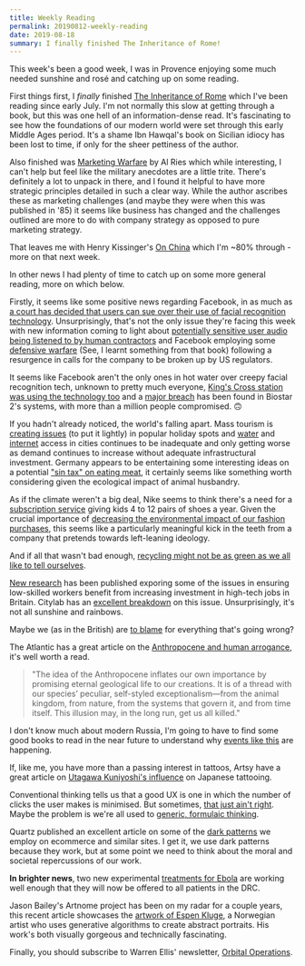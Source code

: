```yaml
---
title: Weekly Reading
permalink: 20190812-weekly-reading
date: 2019-08-18
summary: I finally finished The Inheritance of Rome!
---
```


This week's been a good week, I was in Provence enjoying some much needed sunshine and rosé and catching up on some reading.

First things first, I *finally* finished [The Inheritance of Rome](https://www.goodreads.com/book/show/7203544-the-inheritance-of-rome) which I've been reading since early July. I'm not normally this slow at getting through a book, but this was one hell of an information-dense read. It's fascinating to see how the foundations of our modern world were set through this early Middle Ages period. It's a shame Ibn Hawqal's book on Sicilian idiocy has been lost to time, if only for the sheer pettiness of the author.

Also finished was [Marketing Warfare](https://www.goodreads.com/book/show/2595.Marketing_Warfare) by Al Ries which while interesting, I can't help but feel like the military anecdotes are a little trite. There's definitely a lot to unpack in there, and I found it helpful to have more strategic principles detailed in such a clear way. While the author ascribes these as marketing challenges (and maybe they were when this was published in '85) it seems like business has changed and the challenges outlined are more to do with company strategy as opposed to pure marketing strategy.

That leaves me with Henry Kissinger's [On China](https://www.goodreads.com/book/show/14799927-on-china) which I'm ~80% through - more on that next week.

In other news I had plenty of time to catch up on some more general reading, more on which below.

Firstly, it seems like some positive news regarding Facebook, in as much as [a court has decided that users can sue over their use of facial recognition technology](https://www.npr.org/2019/08/08/749474600/users-can-sue-facebook-over-facial-recognition-software-court-rules?t=1566139785117). Unsurprisingly, that's not the only issue they're facing this week with new information coming to light about [potentially sensitive user audio being listened to by human contractors](https://www.bloomberg.com/news/articles/2019-08-13/facebook-paid-hundreds-of-contractors-to-transcribe-users-audio) and Facebook employing some [defensive warfare](https://www.nytimes.com/2019/08/12/technology/facebook-antitrust.html) (See, I learnt something from that book) following a resurgence in calls for the company to be broken up by US regulators.

It seems like Facebook aren't the only ones in hot water over creepy facial recognition tech, unknown to pretty much everyone, [King's Cross station was using the technology too](https://www.ft.com/content/42d087fa-bf79-11e9-89e2-41e555e96722) and a [major breach](https://www.theguardian.com/technology/2019/aug/14/major-breach-found-in-biometrics-system-used-by-banks-uk-police-and-defence-firms) has been found in Biostar 2's systems, with more than a million people compromised. 🙃

If you hadn't already noticed, the world's falling apart. Mass tourism is [creating issues](https://www.bloomberg.com/opinion/articles/2019-08-12/tourism-is-overwhelming-the-world-s-top-destinations) (to put it lightly) in popular holiday spots and [water](https://www.citylab.com/environment/2019/08/potable-water-safe-to-drink-cities-global-south-drought-data/595966/) and [internet](https://www.cityandstateny.com/articles/opinion/opinion/why-new-york-city-needs-universal-internet-access.html) access in cities continues to be inadequate and only getting worse as demand continues to increase without adequate infrastructural investment. Germany appears to be entertaining some interesting ideas on a potential ["sin tax" on eating meat](https://www.vox.com/future-perfect/2019/8/11/20798683/meat-sin-tax-climate-change-animal-welfare-germany), it certainly seems like something worth considering given the ecological impact of animal husbandry. 

As if the climate weren't a big deal, Nike seems to think there's a need for a [subscription service](https://edition.cnn.com/2019/08/12/business/nike-sneaker-subscription/index.html) giving kids 4 to 12 pairs of shoes a year. Given the crucial importance of [decreasing the environmental impact of our fashion purchases](https://qz.com/quartzy/1670729/the-importance-of-clothing-resale-to-sustainable-fashion-in-2019/), this seems like a particularly meaningful kick in the teeth from a company that pretends towards left-leaning ideology.

And if all that wasn't bad enough, [recycling might not be as green as we all like to tell ourselves](https://www.theguardian.com/environment/2019/aug/17/plastic-recycling-myth-what-really-happens-your-rubbish).

[New research](https://www.sciencedirect.com/science/article/pii/S0048733319301234#!) has been published exporing some of the issues in ensuring low-skilled workers benefit from increasing investment in high-tech jobs in Britain. Citylab has an [excellent breakdown](https://www.citylab.com/equity/2019/08/technology-employment-multiplier-effect-inequality-research/595291/) on this issue. Unsurprisingly, it's not all sunshine and rainbows.

Maybe we (as in the British) are [to blame](https://foreignpolicy.com/2019/08/13/the-world-is-reaping-the-chaos-the-british-empire-sowed/) for everything that's going wrong?

The Atlantic has a great article on the [Anthropocene and human arrogance](https://www.theatlantic.com/science/archive/2019/08/arrogance-anthropocene/595795/), it's well worth a read.

>"The idea of the Anthropocene inflates our own importance by promising eternal geological life to our creations. It is of a thread with our species’ peculiar, self-styled exceptionalism—from the animal kingdom, from nature, from the systems that govern it, and from time itself. This illusion may, in the long run, get us all killed."

I don't know much about modern Russia, I'm going to have to find some good books to read in the near future to understand why [events like this](https://www.theguardian.com/world/2019/aug/10/thousands-march-in-moscow-disqualification-city-elections) are happening.

If, like me, you have more than a passing interest in tattoos, Artsy have a great article on [Utagawa Kuniyoshi's influence](https://www.artsy.net/article/artsy-editorial-japanese-prints-inspired-tattoo-frenzy) on Japanese tattooing. 

Conventional thinking tells us that a good UX is one in which the number of clicks the user makes is minimised. But sometimes, [that just ain't right](https://uxdesign.cc/why-you-should-forget-about-the-number-of-clicks-b80532475fae). Maybe the problem is we're all used to [generic, formulaic thinking](https://essays.uxdesign.cc/case-study-factory/).

Quartz published an excellent article on some of the [dark patterns](https://qz.com/1657890/this-is-how-shopping-sites-trick-you-for-money-and-info/) we employ on ecommerce and similar sites. I get it, we use dark patterns because they work, but at some point we need to think about the moral and societal repercussions of our work.

**In brighter news**, two new experimental [treatments for Ebola](https://www.nytimes.com/2019/08/12/health/ebola-outbreak-cure.html) are working well enough that they will now be offered to all patients in the DRC.

Jason Bailey's Artnome project has been on my radar for a couple years, this recent article showcases the [artwork of Espen Kluge](https://www.artnome.com/news/2019/7/24/generative-portraiture-of-espen-kluge), a Norwegian artist who uses generative algorithms to create abstract portraits. His work's both visually gorgeous and technically fascinating.

Finally, you should subscribe to Warren Ellis' newsletter, [Orbital Operations](http://orbitaloperations.com/).
